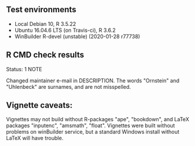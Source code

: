 ## Test environments
* Local Debian 10, R 3.5.22
* Ubuntu 16.04.6 LTS (on Travis-ci), R 3.6.2
* WinBuilder R-devel (unstable) (2020-01-28 r77738)

## R CMD check results
Status: 1 NOTE

Changed maintainer e-mail in DESCRIPTION. The words "Ornstein" and "Uhlenbeck" are surnames, and are not misspelled.


## Vignette caveats:
Vignettes may not build without R-packages "ape", "bookdown", and LaTeX packages "inputenc", "amsmath", "float". Vignettes were built without problems on winBuilder service, but a standard Windows install without LaTeX will have trouble.
